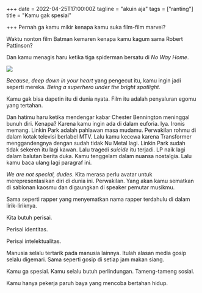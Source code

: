 +++
date = 2022-04-25T17:00:00Z
tagline = "akuin aja"
tags = ["ranting"]
title = "Kamu gak spesial"

+++
Pernah ga kamu mikir kenapa kamu suka film-film marvel?

Waktu nonton film Batman kemaren kenapa kamu kagum sama Robert Pattinson?

Dan kamu menagis haru ketika tiga spiderman bersatu di _No Way Home_.

![](https://www.looper.com/img/gallery/the-first-spider-man-no-way-home-trailer-is-finally-here/l-intro-1629770462.jpg)

_Because_, _deep down in your heart_ yang pengecut itu, kamu ingin jadi seperti mereka. _Being a superhero under the bright spotlight._

Kamu gak bisa dapetin itu di dunia nyata. Film itu adalah penyaluran egomu yang tertahan.

Dan hatimu haru ketika mendengar kabar Chester Bennington meninggal bunuh diri. Kenapa? Karena kamu ingin ada di dalam euforia. Iya. Ironis memang. Linkin Park adalah pahlawan masa mudamu. Perwakilan rohmu di dalam kotak televisi berlabel MTV. Lalu kamu kecewa karena Transformer menggandengnya dengan sudah tidak Nu Metal lagi. Linkin Park sudah tidak sekeren itu lagi kawan. Lalu tragedi _suicide_ itu terjadi. LP naik lagi dalam balutan berita duka. Kamu tenggelam dalam nuansa nostalgia. Lalu kamu baca ulang lagi paragraf ini.

_We are not special, dudes_. Kita merasa perlu avatar untuk merepresentasikan diri di dunia ini. Perwakilan. Yang akan kamu sematkan di sablonan kaosmu dan digaungkan di speaker pemutar musikmu.

Sama seperti rapper yang menyematkan nama rapper terdahulu di dalam lirik-liriknya.

Kita butuh perisai.

Perisai identitas.

Perisai intelektualitas.

Manusia selalu tertarik pada manusia lainnya. Itulah alasan media gosip selalu digemari. Sama seperti gosip di setiap jam makan siang.

Kamu ga spesial. Kamu selalu butuh perlindungan. Tameng-tameng sosial.

Kamu hanya pekerja paruh baya yang mencoba bertahan hidup.